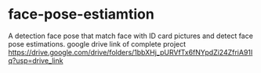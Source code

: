 # face-pose-estiamtion
A detection face pose that match face with ID card pictures and detect face pose estimations. 
google drive link of complete project
https://drive.google.com/drive/folders/1bbXHj_pURVfTx6fNYpdZi24ZfriA91Iq?usp=drive_link
